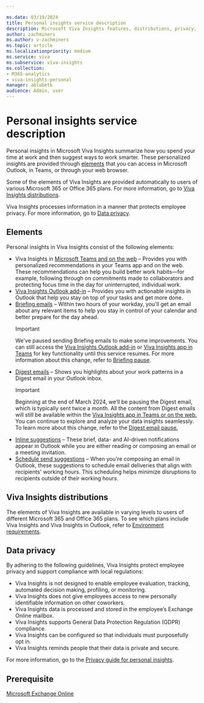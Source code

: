 ```yaml
---

ms.date: 03/19/2024
title: Personal insights service description
description: Microsoft Viva Insights features, distributions, privacy, and prerequisites
author: zachminers
ms.author: v-zachminers
ms.topic: article
ms.localizationpriority: medium 
ms.service: viva 
ms.subservice: viva-insights 
ms.collection: 
- M365-analytics
- viva-insights-personal
manager: ablubetk
audience: Admin, user
---
```


# Personal insights service description

Personal insights in Microsoft Viva Insights summarize how you spend your time at work and then suggest ways to work smarter. These personalized insights are provided through [elements](#elements) that you can access in Microsoft Outlook, in Teams, or through your web browser.

Some of the elements of Viva Insights are provided automatically to users of various Microsoft 365 or Office 365 plans. For more information, go to [Viva Insights distributions](#viva-insights-distributions).  

Viva Insights processes information in a manner that protects employee privacy. For more information, go to [Data privacy](#data-privacy).

## Elements

Personal insights in Viva Insights consist of the following elements:

* Viva Insights in [Microsoft Teams and on the web](https://support.microsoft.com/office/viva-insights-in-teams-and-on-the-web-436b9928-5867-433a-abd5-188e0262e5e3) – Provides you with personalized recommendations in your Teams app and on the web. These recommendations can help you build better work habits—for example, following through on commitments made to collaborators and protecting focus time in the day for uninterrupted, individual work.
* [Viva Insights Outlook add-in](https://support.microsoft.com/topic/about-the-viva-insights-outlook-add-in-48b73ccf-4086-4f13-9f62-dcee91a9df6d) – Provides you with actionable insights in Outlook that help you stay on top of your tasks and get more done.
* [Briefing emails](../Briefing/be-overview.md) – Within two hours of your workday, you'll get an email about any relevant items to help you stay in control of your calendar and better prepare for the day ahead.
    >[!Important]
    >We've paused sending Briefing emails to make some improvements. You can still access the [Viva Insights Outlook add-in](../use/add-in.md) or [Viva Insights app in Teams](../teams/introduction.md) for key functionality until this service resumes. For more information about this change, refer to [Briefing pause](../reference/briefing-pause.md).
* [Digest emails](https://support.microsoft.com/topic/digest-email-0e8b9a77-d1ce-4139-82bc-e91a3cb909c3) – Shows you highlights about your work patterns in a Digest email in your Outlook inbox.
    >[!Important]
    >Beginning at the end of March 2024, we’ll be pausing the Digest email, which is typically sent twice a month. All the content from Digest emails will still be available within the [Viva Insights app in Teams or on the web.](https://support.microsoft.com/topic/viva-insights-app-in-teams-and-on-the-web-f07f80a1-177d-4541-9185-31493b74fc0f) You can continue to explore and analyze your data insights seamlessly. To learn more about this change, refer to the [Digest email pause.](/Viva/insights/personal/reference/digest-pause)
* [Inline suggestions](https://support.microsoft.com/topic/inline-suggestions-in-outlook-064a323e-6dc7-40e9-ab1b-199de8d39db5) – These brief, data- and AI-driven notifications appear in Outlook while you are either reading or composing an email or a meeting invitation.
* [Schedule send suggestions](https://support.microsoft.com/topic/schedule-send-in-outlook-0b0c0c20-8fa1-44b9-b5bc-57f160046639) – When you're composing an email in Outlook, these suggestions to schedule email deliveries that align with recipients' working hours. This scheduling helps minimize disruptions to recipients outside of their working hours.

## Viva Insights distributions

The elements of Viva Insights are available in varying levels to users of different Microsoft 365 and Office 365 plans. To see which plans include Viva Insights and Viva Insights in Outlook, refer to [Environment requirements](../../advanced/setup-maint/environment-requirements.md).

## Data privacy

By adhering to the following guidelines, Viva Insights protect employee privacy and support compliance with local regulations:

* Viva Insights is not designed to enable employee evaluation, tracking, automated decision making, profiling, or monitoring.
* Viva Insights does not give employees access to new personally identifiable information on other coworkers.
* Viva Insights data is processed and stored in the employee’s Exchange Online mailbox.
* Viva Insights supports General Data Protection Regulation (GDPR) compliance.
* Viva Insights can be configured so that individuals must purposefully opt in.
* Viva Insights reminds people that their data is private and secure.

For more information, go to the [Privacy guide for personal insights](https://support.microsoft.com/topic/privacy-guide-for-personal-insights-8f2c038c-f80c-4512-bf4c-90a0423377f2).

## Prerequisite

[Microsoft Exchange Online](/office365/servicedescriptions/exchange-online-service-description/exchange-online-service-description)

